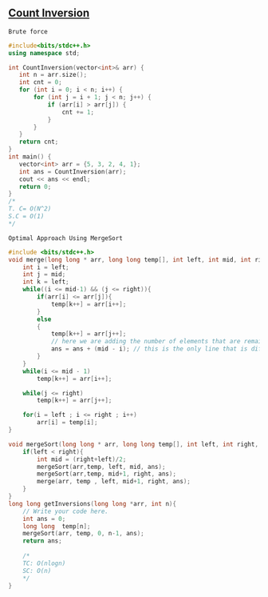  ## [Count Inversion](https://www.codingninjas.com/codestudio/problems/count-inversions_8230680?challengeSlug=striver-sde-challenge)

```Brute force```
 ```cpp
#include<bits/stdc++.h>
using namespace std;

int CountInversion(vector<int>& arr) {
    int n = arr.size();
    int cnt = 0;
    for (int i = 0; i < n; i++) {
        for (int j = i + 1; j < n; j++) {
            if (arr[i] > arr[j]) {
                cnt += 1;
            }
        }
    }
    return cnt;
}
int main() {
    vector<int> arr = {5, 3, 2, 4, 1};
    int ans = CountInversion(arr);
    cout << ans << endl;
    return 0;
}
/*
T. C= O(N^2)
S.C = O(1)
*/
```

```Optimal Approach Using MergeSort```
```cpp
#include <bits/stdc++.h> 
void merge(long long * arr, long long temp[], int left, int mid, int right, int &ans){
    int i = left;
    int j = mid;
    int k = left;
    while((i <= mid-1) && (j <= right)){
        if(arr[i] <= arr[j]){
            temp[k++] = arr[i++];
        }
        else
        {
            temp[k++] = arr[j++];
            // here we are adding the number of elements that are remaining in the left subarray
            ans = ans + (mid - i); // this is the only line that is different from merge sort
        }
    }
    while(i <= mid - 1)
        temp[k++] = arr[i++];

    while(j <= right)
        temp[k++] = arr[j++];

    for(i = left ; i <= right ; i++)
        arr[i] = temp[i];
}

void mergeSort(long long * arr, long long temp[], int left, int right, int &ans){
    if(left < right){
        int mid = (right+left)/2;
        mergeSort(arr,temp, left, mid, ans);
        mergeSort(arr,temp, mid+1, right, ans);
        merge(arr, temp , left, mid+1, right, ans);
    }
}
long long getInversions(long long *arr, int n){
    // Write your code here.
    int ans = 0;
    long long  temp[n];
    mergeSort(arr, temp, 0, n-1, ans);
    return ans;
    
    /*
    TC: O(nlogn)
    SC: O(n)
    */
}
```
